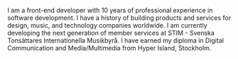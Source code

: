 I am a front-end developer with 10 years of professional experience in software development. I have a history of building products and services for design, music, and technology companies worldwide. I am currently developing the next generation of member services at STIM - Svenska Tonsättares Internationella Musikbyrå. I have earned my diploma in Digital Communication and Media/Multimedia from Hyper Island, Stockholm.
